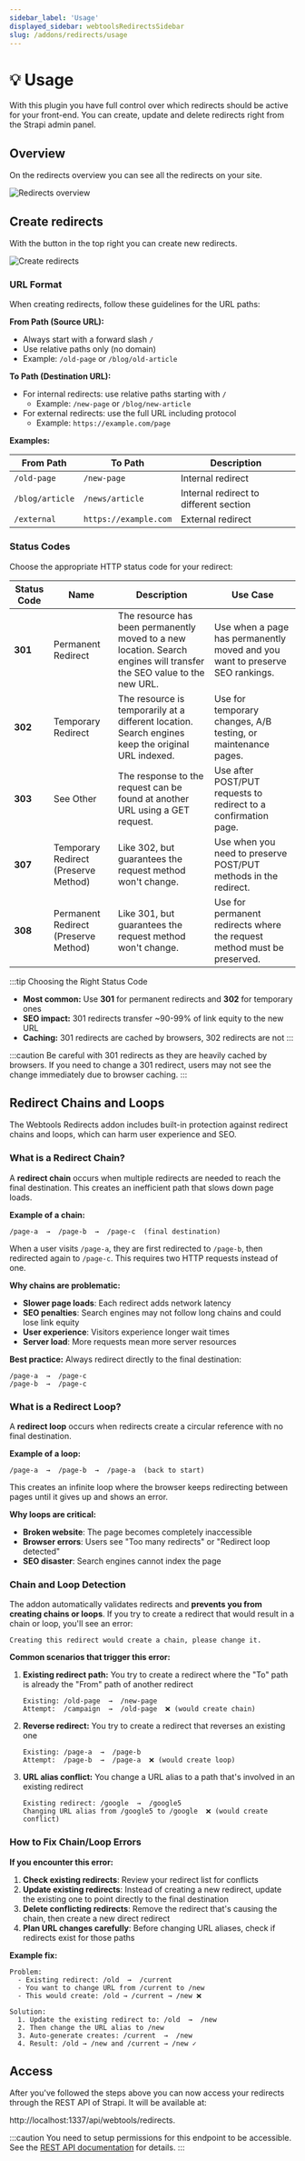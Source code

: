 ```yaml
---
sidebar_label: 'Usage'
displayed_sidebar: webtoolsRedirectsSidebar
slug: /addons/redirects/usage
---
```


# 💡 Usage
With this plugin you have full control over which redirects should be active for your front-end. You can create, update and delete redirects right from the Strapi admin panel.

## Overview

On the redirects overview you can see all the redirects on your site.

<img src="/webtools/img/assets/addons/redirects/redirects-overview.png" alt="Redirects overview" />

## Create redirects

With the button in the top right you can create new redirects.

<img src="/webtools/img/assets/addons/redirects/create-redirects.png" alt="Create redirects" />

### URL Format

When creating redirects, follow these guidelines for the URL paths:

**From Path (Source URL):**
- Always start with a forward slash `/`
- Use relative paths only (no domain)
- Example: `/old-page` or `/blog/old-article`

**To Path (Destination URL):**
- For internal redirects: use relative paths starting with `/`
  - Example: `/new-page` or `/blog/new-article`
- For external redirects: use the full URL including protocol
  - Example: `https://example.com/page`

**Examples:**

| From Path | To Path | Description |
|-----------|---------|-------------|
| `/old-page` | `/new-page` | Internal redirect |
| `/blog/article` | `/news/article` | Internal redirect to different section |
| `/external` | `https://example.com` | External redirect |

### Status Codes

Choose the appropriate HTTP status code for your redirect:

| Status Code | Name | Description | Use Case |
|-------------|------|-------------|----------|
| **301** | Permanent Redirect | The resource has been permanently moved to a new location. Search engines will transfer the SEO value to the new URL. | Use when a page has permanently moved and you want to preserve SEO rankings. |
| **302** | Temporary Redirect | The resource is temporarily at a different location. Search engines keep the original URL indexed. | Use for temporary changes, A/B testing, or maintenance pages. |
| **303** | See Other | The response to the request can be found at another URL using a GET request. | Use after POST/PUT requests to redirect to a confirmation page. |
| **307** | Temporary Redirect (Preserve Method) | Like 302, but guarantees the request method won't change. | Use when you need to preserve POST/PUT methods in the redirect. |
| **308** | Permanent Redirect (Preserve Method) | Like 301, but guarantees the request method won't change. | Use for permanent redirects where the request method must be preserved. |

:::tip Choosing the Right Status Code
- **Most common:** Use **301** for permanent redirects and **302** for temporary ones
- **SEO impact:** 301 redirects transfer ~90-99% of link equity to the new URL
- **Caching:** 301 redirects are cached by browsers, 302 redirects are not
:::

:::caution
Be careful with 301 redirects as they are heavily cached by browsers. If you need to change a 301 redirect, users may not see the change immediately due to browser caching.
:::

## Redirect Chains and Loops

The Webtools Redirects addon includes built-in protection against redirect chains and loops, which can harm user experience and SEO.

### What is a Redirect Chain?

A **redirect chain** occurs when multiple redirects are needed to reach the final destination. This creates an inefficient path that slows down page loads.

**Example of a chain:**
```
/page-a  →  /page-b  →  /page-c  (final destination)
```

When a user visits `/page-a`, they are first redirected to `/page-b`, then redirected again to `/page-c`. This requires two HTTP requests instead of one.

**Why chains are problematic:**
- **Slower page loads**: Each redirect adds network latency
- **SEO penalties**: Search engines may not follow long chains and could lose link equity
- **User experience**: Visitors experience longer wait times
- **Server load**: More requests mean more server resources

**Best practice:** Always redirect directly to the final destination:
```
/page-a  →  /page-c
/page-b  →  /page-c
```

### What is a Redirect Loop?

A **redirect loop** occurs when redirects create a circular reference with no final destination.

**Example of a loop:**
```
/page-a  →  /page-b  →  /page-a  (back to start)
```

This creates an infinite loop where the browser keeps redirecting between pages until it gives up and shows an error.

**Why loops are critical:**
- **Broken website**: The page becomes completely inaccessible
- **Browser errors**: Users see "Too many redirects" or "Redirect loop detected"
- **SEO disaster**: Search engines cannot index the page

### Chain and Loop Detection

The addon automatically validates redirects and **prevents you from creating chains or loops**. If you try to create a redirect that would result in a chain or loop, you'll see an error:

```
Creating this redirect would create a chain, please change it.
```

**Common scenarios that trigger this error:**

1. **Existing redirect path:** You try to create a redirect where the "To" path is already the "From" path of another redirect

   ```
   Existing: /old-page  →  /new-page
   Attempt:  /campaign  →  /old-page  ❌ (would create chain)
   ```

2. **Reverse redirect:** You try to create a redirect that reverses an existing one

   ```
   Existing: /page-a  →  /page-b
   Attempt:  /page-b  →  /page-a  ❌ (would create loop)
   ```

3. **URL alias conflict:** You change a URL alias to a path that's involved in an existing redirect

   ```
   Existing redirect: /google  →  /google5
   Changing URL alias from /google5 to /google  ❌ (would create conflict)
   ```

### How to Fix Chain/Loop Errors

**If you encounter this error:**

1. **Check existing redirects**: Review your redirect list for conflicts
2. **Update existing redirects**: Instead of creating a new redirect, update the existing one to point directly to the final destination
3. **Delete conflicting redirects**: Remove the redirect that's causing the chain, then create a new direct redirect
4. **Plan URL changes carefully**: Before changing URL aliases, check if redirects exist for those paths

**Example fix:**

```
Problem:
  - Existing redirect: /old  →  /current
  - You want to change URL from /current to /new
  - This would create: /old → /current → /new ❌

Solution:
  1. Update the existing redirect to: /old  →  /new
  2. Then change the URL alias to /new
  3. Auto-generate creates: /current  →  /new
  4. Result: /old → /new and /current → /new ✓
```

## Access
After you've followed the steps above you can now access your redirects through the REST API of Strapi. It will be available at:

http://localhost:1337/api/webtools/redirects.

:::caution
You need to setup permissions for this endpoint to be accessible. See the [REST API documentation](/webtools/addons/redirects/api/rest#permissions) for details.
:::
